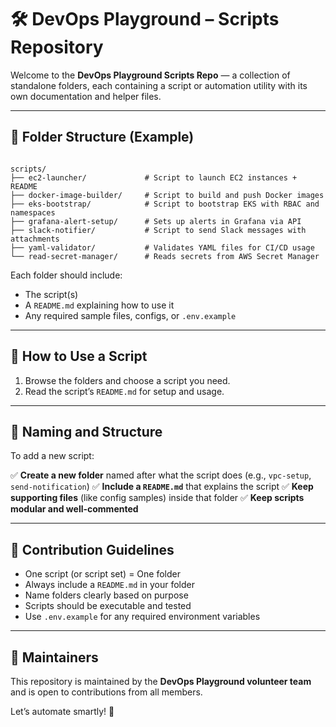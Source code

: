 # 🛠️ DevOps Playground – Scripts Repository

Welcome to the **DevOps Playground Scripts Repo** — a collection of standalone folders, each containing a script or automation utility with its own documentation and helper files.

---

## 📁 Folder Structure (Example)

```

scripts/
├── ec2-launcher/             # Script to launch EC2 instances + README
├── docker-image-builder/     # Script to build and push Docker images
├── eks-bootstrap/            # Script to bootstrap EKS with RBAC and namespaces
├── grafana-alert-setup/      # Sets up alerts in Grafana via API
├── slack-notifier/           # Script to send Slack messages with attachments
├── yaml-validator/           # Validates YAML files for CI/CD usage
└── read-secret-manager/      # Reads secrets from AWS Secret Manager

````

Each folder should include:
- The script(s)
- A `README.md` explaining how to use it
- Any required sample files, configs, or `.env.example`

---

## 🧪 How to Use a Script

1. Browse the folders and choose a script you need.
2. Read the script’s `README.md` for setup and usage.

---

## 🧾 Naming and Structure

To add a new script:

✅ **Create a new folder** named after what the script does (e.g., `vpc-setup`, `send-notification`)
✅ **Include a `README.md`** that explains the script
✅ **Keep supporting files** (like config samples) inside that folder
✅ **Keep scripts modular and well-commented**

---

## 🤝 Contribution Guidelines

* One script (or script set) = One folder
* Always include a `README.md` in your folder
* Name folders clearly based on purpose
* Scripts should be executable and tested
* Use `.env.example` for any required environment variables

---

## 🙋 Maintainers

This repository is maintained by the **DevOps Playground volunteer team** and is open to contributions from all members.

Let’s automate smartly! 🚀

```
